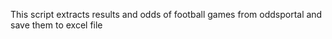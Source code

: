 This script extracts results and odds of football games from oddsportal
and save them  to excel file